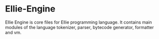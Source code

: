 # Ellie-Engine
Ellie Engine is core files for Ellie programming language. It contains main modules of the language tokenizer, parser, bytecode generator, formatter and vm.